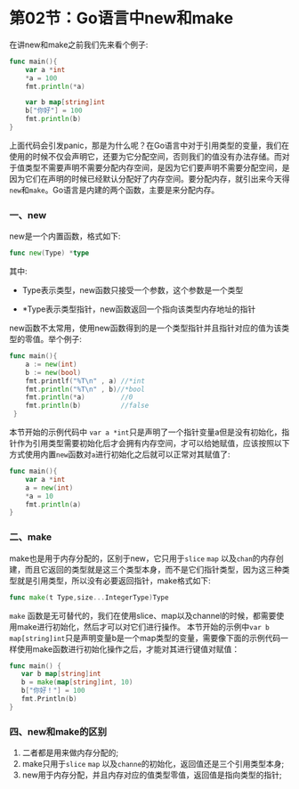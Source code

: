 # 第02节：Go语言中new和make

在讲new和make之前我们先来看个例子:

```go
func main(){
    var a *int 
    *a = 100
    fmt.println(*a)

    var b map[string]int
    b["你好"] = 100
    fmt.println(b)
}
```

上面代码会引发panic，那是为什么呢？在Go语言中对于引用类型的变量，我们在使用的时候不仅会声明它，还要为它分配空间，否则我们的值没有办法存储。而对于值类型不需要声明不需要分配内存空间，是因为它们要声明不需要分配空间，是因为它们在声明的时候已经默认分配好了内存空间。要分配内存，就引出来今天得`new`和`make`。Go语言是内建的两个函数，主要是来分配内存。

### 一、new

new是一个内置函数，格式如下:

```go
func new(Type) *type
```

其中:

* Type表示类型，new函数只接受一个参数，这个参数是一个类型

* *Type表示类型指针，new函数返回一个指向该类型内存地址的指针

new函数不太常用，使用new函数得到的是一个类型指针并且指针对应的值为该类型的零值。举个例子:

```go
func main(){
    a := new(int)
    b := new(bool)
    fmt.printlf("%T\n" , a) //*int
    fmt.println("%T\n" , b)//*bool
    fmt.println(*a)         //0
    fmt.println(b)          //false
 }
```

本节开始的示例代码中 `var a *int`只是声明了一个指针变量a但是没有初始化，指针作为引用类型需要初始化后才会拥有内存空间，才可以给她赋值，应该按照以下方式使用内置`new`函数对`a`进行初始化之后就可以正常对其赋值了:

```go
func main(){
    var a *int
    a = new(int)
    *a = 10
    fmt.println(a)
}
```

### 二、make

make也是用于内存分配的，区别于new，它只用于`slice` `map` 以及`chan`的内存创建，而且它返回的类型就是这三个类型本身，而不是它们指针类型，因为这三种类型就是引用类型，所以没有必要返回指针，make格式如下:

```go
func make(t Type,size...IntegerType)Type
```

`make` 函数是无可替代的，我们在使用slice、map以及channel的时候，都需要使用make进行初始化，然后才可以对它们进行操作。
本节开始的示例中`var b map[string]int`只是声明变量b是一个map类型的变量，需要像下面的示例代码一样使用make函数进行初始化操作之后，才能对其进行键值对赋值：

```go
func main() {
   var b map[string]int
   b = make(map[string]int, 10)
   b["你好！"] = 100
   fmt.Println(b)
}
```

### 四、new和make的区别

1. 二者都是用来做内存分配的;
2. make只用于`slice` `map` 以及`channe`的初始化，返回值还是三个引用类型本身;
3. new用于内存分配，并且内存对应的值类型零值，返回值是指向类型的指针;